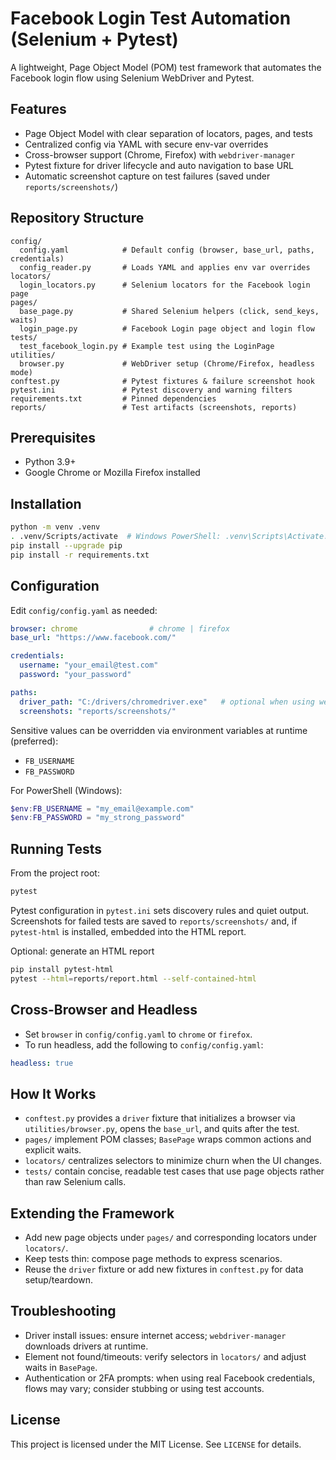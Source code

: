 # Facebook Login Test Automation (Selenium + Pytest)

A lightweight, Page Object Model (POM) test framework that automates the Facebook login flow using Selenium WebDriver and Pytest.

## Features

- Page Object Model with clear separation of locators, pages, and tests
- Centralized config via YAML with secure env-var overrides
- Cross-browser support (Chrome, Firefox) with `webdriver-manager`
- Pytest fixture for driver lifecycle and auto navigation to base URL
- Automatic screenshot capture on test failures (saved under `reports/screenshots/`)

## Repository Structure

```
config/
  config.yaml            # Default config (browser, base_url, paths, credentials)
  config_reader.py       # Loads YAML and applies env var overrides
locators/
  login_locators.py      # Selenium locators for the Facebook login page
pages/
  base_page.py           # Shared Selenium helpers (click, send_keys, waits)
  login_page.py          # Facebook Login page object and login flow
tests/
  test_facebook_login.py # Example test using the LoginPage
utilities/
  browser.py             # WebDriver setup (Chrome/Firefox, headless mode)
conftest.py              # Pytest fixtures & failure screenshot hook
pytest.ini               # Pytest discovery and warning filters
requirements.txt         # Pinned dependencies
reports/                 # Test artifacts (screenshots, reports)
```

## Prerequisites

- Python 3.9+
- Google Chrome or Mozilla Firefox installed

## Installation

```bash
python -m venv .venv
. .venv/Scripts/activate  # Windows PowerShell: .venv\Scripts\Activate.ps1
pip install --upgrade pip
pip install -r requirements.txt
```

## Configuration

Edit `config/config.yaml` as needed:

```yaml
browser: chrome                # chrome | firefox
base_url: "https://www.facebook.com/"

credentials:
  username: "your_email@test.com"
  password: "your_password"

paths:
  driver_path: "C:/drivers/chromedriver.exe"   # optional when using webdriver-manager
  screenshots: "reports/screenshots/"
```

Sensitive values can be overridden via environment variables at runtime (preferred):

- `FB_USERNAME`
- `FB_PASSWORD`

For PowerShell (Windows):

```powershell
$env:FB_USERNAME = "my_email@example.com"
$env:FB_PASSWORD = "my_strong_password"
```

## Running Tests

From the project root:

```bash
pytest
```

Pytest configuration in `pytest.ini` sets discovery rules and quiet output. Screenshots for failed tests are saved to `reports/screenshots/` and, if `pytest-html` is installed, embedded into the HTML report.

Optional: generate an HTML report

```bash
pip install pytest-html
pytest --html=reports/report.html --self-contained-html
```

## Cross-Browser and Headless

- Set `browser` in `config/config.yaml` to `chrome` or `firefox`.
- To run headless, add the following to `config/config.yaml`:

```yaml
headless: true
```

## How It Works

- `conftest.py` provides a `driver` fixture that initializes a browser via `utilities/browser.py`, opens the `base_url`, and quits after the test.
- `pages/` implement POM classes; `BasePage` wraps common actions and explicit waits.
- `locators/` centralizes selectors to minimize churn when the UI changes.
- `tests/` contain concise, readable test cases that use page objects rather than raw Selenium calls.

## Extending the Framework

- Add new page objects under `pages/` and corresponding locators under `locators/`.
- Keep tests thin: compose page methods to express scenarios.
- Reuse the `driver` fixture or add new fixtures in `conftest.py` for data setup/teardown.

## Troubleshooting

- Driver install issues: ensure internet access; `webdriver-manager` downloads drivers at runtime.
- Element not found/timeouts: verify selectors in `locators/` and adjust waits in `BasePage`.
- Authentication or 2FA prompts: when using real Facebook credentials, flows may vary; consider stubbing or using test accounts.

## License

This project is licensed under the MIT License. See `LICENSE` for details.



